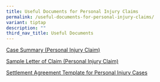 ```yaml
---
title: Useful Documents for Personal Injury Claims
permalink: /useful-documents-for-personal-injury-claims/
variant: tiptap
description: ""
third_nav_title: Useful Documents
---
```

<p><a href="/files/Case_Summary__Personal_Injury_Claim_.pdf" rel="noopener nofollow" target="_blank">Case Summary (Personal Injury Claim)</a>
</p>
<p></p>
<p><a href="/files/Sample_Letter_of_Claim__Personal_Injury_Claim_.pdf" rel="noopener nofollow" target="_blank">Sample Letter of Claim (Personal Injury Claim)</a>
</p>
<p></p>
<p><a href="/files/Settlement_Agreement_Template_for_Personal_Injury_Cases.pdf" rel="noopener nofollow" target="_blank">Settlement Agreement Template for Personal Injury Cases</a>
</p>